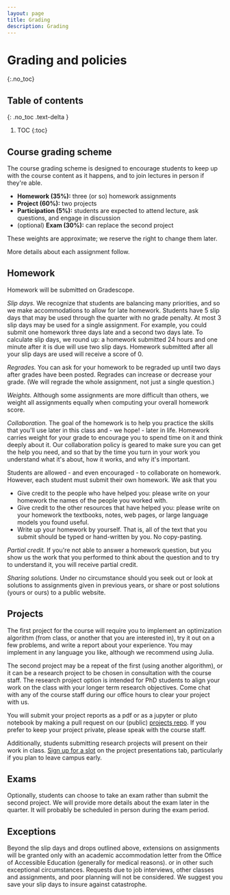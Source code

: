 ```yaml
---
layout: page
title: Grading
description: Grading
---
```


# Grading and policies
{:.no_toc}

## Table of contents
{: .no_toc .text-delta }

1. TOC
{:toc}

## Course grading scheme

The course grading scheme is designed to encourage students to keep up with
the course content as it happens, and to join lectures in person if they're able.

- **Homework (35%):** three (or so) homework assignments
- **Project (60%):** two projects
- **Participation (5%):** students are expected to attend lecture, ask questions, and engage in discussion
- (optional) **Exam (30%):** can replace the second project

These weights are approximate; we reserve the right to change them later.

More details about each assignment follow.

## Homework

Homework will be submitted on Gradescope.

*Slip days.* We recognize that students are balancing many priorities,
and so we make accommodations to allow for late homework.
Students have 5 slip days that may be used through the quarter with no grade penalty.
At most 3 slip days may be used for a single assignment.
For example, you could submit one homework three days late and a second two days late.
To calculate slip days, we round up: a homework submitted 24 hours and one minute after it is due will use two slip days.
Homework submitted after all your slip days are used will receive a score of 0.

*Regrades.* You can ask for your homework to be regraded up until two days after grades have been posted.
Regrades can increase or decrease your grade.
(We will regrade the whole assignment, not just a single question.)

*Weights.* Although some assignments are more difficult than others,
we weight all assignments equally when computing your overall homework score.

*Collaboration.* The goal of the homework is to help you practice the skills that you'll use later in this class and - we hope! - later in life.
Homework carries weight for your grade to encourage you to spend time on it and think deeply about it.
Our collaboration policy is geared to make sure you can get the help you need,
and so that by the time you turn in your work you understand what it's about,
how it works, and why it's important.

Students are allowed - and even encouraged - to collaborate on homework.
However, each student must submit their own homework. We ask that you

- Give credit to the people who have helped you: please write on your homework the names of the people you worked with.
- Give credit to the other resources that have helped you: please write on your homework 
the textbooks, notes, web pages, or large language models you found useful.
- Write up your homework by yourself. That is, all of the text that you submit should be typed or hand-written by you.
No copy-pasting.

*Partial credit.* If you're not able to answer a homework question, but you show us
the work that you performed to think about the question and to try to understand it,
you will receive partial credit.

*Sharing solutions.* 
Under no circumstance should you seek out or look at solutions to assignments given in previous years,
or share or post solutions (yours or ours) to a public website.

## Projects

The first project for the course will require you to implement an optimization algorithm 
(from class, or another that you are interested in),
try it out on a few problems, and write a report about your experience.
You may implement in any language you like, although we recommend using Julia.

The second project may be a repeat of the first (using another algorithm), 
or it can be a research project to be chosen in consultation with the course staff.
The research project option is intended for PhD students to align your work on the class 
with your longer term research objectives.
Come chat with any of the course staff during our office hours to clear your project with us.

You will submit your project reports as a pdf or as a jupyter or pluto notebook
by making a pull request on our (public) [projects repo](https://github.com/stanford-cme-307/projects-2023). 
If you prefer to keep your project private, please speak with the course staff.

Additionally, students submitting research projects will present on their work in class.
[Sign up for a slot](https://docs.google.com/spreadsheets/d/1PXv_sFkhz5jNAA765kgHanSPoILm2fHzzRNuOOJzpHM/edit?usp=sharing)
on the project presentations tab, particularly if you plan to leave campus early.

## Exams

Optionally, students can choose to take an exam rather than submit the second project.
We will provide more details about the exam later in the quarter.
It will probably be scheduled in person during the exam period.

## Exceptions

Beyond the slip days and drops outlined above,
extensions on assignments will be granted only 
with an academic accommodation letter from the Office of Accessible Education
(generally for medical reasons).
or in other such exceptional circumstances.
Requests due to job interviews, other classes and assignments, and poor planning will not be considered.
We suggest you save your slip days to insure against catastrophe.